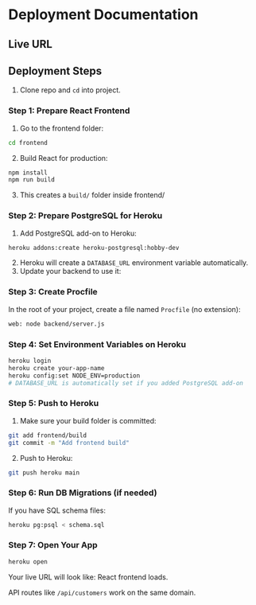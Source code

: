 # Deployment Documentation
## Live URL
## Deployment Steps
1. Clone repo and `cd` into project.
### Step 1: Prepare React Frontend
1. Go to the frontend folder:
```bash
cd frontend 
```
2. Build React for production:
```bash
npm install
npm run build
```
3. This creates a `build/` folder inside frontend/

### Step 2: Prepare PostgreSQL for Heroku

1. Add PostgreSQL add-on to Heroku:

```bash
heroku addons:create heroku-postgresql:hobby-dev
```
2. Heroku will create a `DATABASE_URL` environment variable automatically.
3. Update your backend to use it:

### Step 3: Create Procfile
In the root of your project, create a file named `Procfile` (no extension):
```bash
web: node backend/server.js
```

### Step 4: Set Environment Variables on Heroku
```bash
heroku login
heroku create your-app-name
heroku config:set NODE_ENV=production
# DATABASE_URL is automatically set if you added PostgreSQL add-on

```

### Step 5: Push to Heroku
1. Make sure your build folder is committed:
```bash
git add frontend/build
git commit -m "Add frontend build"
```

2. Push to Heroku:
```bash
git push heroku main
```

### Step 6: Run DB Migrations (if needed)

If you have SQL schema files:
```bash
heroku pg:psql < schema.sql
```

### Step 7: Open Your App

```bash
heroku open
```
Your live URL will look like:
React frontend loads.

API routes like `/api/customers` work on the same domain.